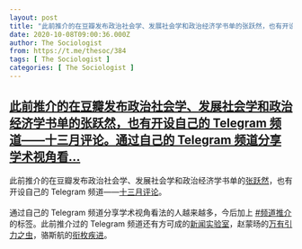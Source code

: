 ```yaml
---
layout: post
title: "此前推介的在豆瓣发布政治社会学、发展社会学和政治经济学书单的张跃然，也有开设自己的 Telegram 频道——十三月评论。通过自己的 Telegram 频道分享学术视角看"
date: 2020-10-08T09:00:36.000Z
author: The Sociologist
from: https://t.me/thesoc/384
tags: [ The Sociologist ]
categories: [ The Sociologist ]
---
```

<!--1602147636000-->
[此前推介的在豆瓣发布政治社会学、发展社会学和政治经济学书单的张跃然，也有开设自己的 Telegram 频道——十三月评论。通过自己的 Telegram 频道分享学术视角看...](https://t.me/thesoc/384)
------

<div>
<p>此前推介的在豆瓣发布政治社会学、发展社会学和政治经济学书单的<a href="https://t.me/thesoc/376" target="_blank" rel="noopener" onclick="return confirm('Open this link?\n\n'+this.href);">张跃然</a>，也有开设自己的 Telegram 频道——<a href="https://t.me/elevemberreview" target="_blank" rel="noopener" onclick="return confirm('Open this link?\n\n'+this.href);">十三月评论</a>。<br><br>通过自己的 Telegram 频道分享学术视角看法的人越来越多，今后加上 <a href="https://t.me/thesoc/384?q=%23%E9%A2%91%E9%81%93%E6%8E%A8%E4%BB%8B">#频道推介</a> 的标签。此前推介过的 Telegram 频道还有方可成的<a href="https://t.me/thesoc/281" target="_blank" rel="noopener" onclick="return confirm('Open this link?\n\n'+this.href);">新闻实验室</a>，赵蒙旸的<a href="https://t.me/thesoc/367" target="_blank" rel="noopener" onclick="return confirm('Open this link?\n\n'+this.href);">万有引力之虫</a>，骆斯航的<a href="https://t.me/thesoc/367" target="_blank" rel="noopener" onclick="return confirm('Open this link?\n\n'+this.href);">衔枚疾进</a>。</p>
</div>
